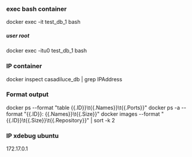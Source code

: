 ### exec bash container
docker exec -it test_db_1 bash
##### user root
docker exec -itu0 test_db_1 bash
### IP container
docker inspect  casadiluce_db | grep IPAddress
### Format output
docker ps  --format "table {{.ID}}\t{{.Names}}\t{{.Ports}}"
docker ps -a --format "{{.ID}}: {{.Names}}\t{{.Size}}"
docker images --format "{{.ID}}\t{{.Size}}\t{{.Repository}}" | sort -k 2
### IP xdebug ubuntu
 172.17.0.1

